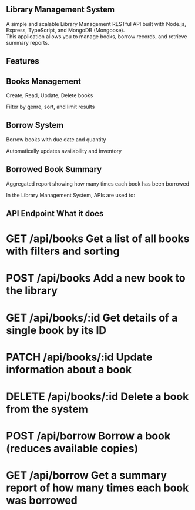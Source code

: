 ## Library Management System <br>
A simple and scalable Library Management RESTful API built with Node.js, Express, TypeScript, and MongoDB (Mongoose). <br> 
This application allows you to manage books, borrow records, and retrieve summary reports. <br>
## Features <br>
## Books Management <br>

Create, Read, Update, Delete books <br>

Filter by genre, sort, and limit results <br>

## Borrow System <br>

Borrow books with due date and quantity <br>

Automatically updates availability and inventory <br>

## Borrowed Book Summary  <br>

Aggregated report showing how many times each book has been borrowed <br>

In the Library Management System, APIs are used to:

## API Endpoint	What it does  <br>
# GET /api/books	        Get a list of all books with filters and sorting  <br>
# POST /api/books       	Add a new book to the library    <br>
# GET /api/books/:id	    Get details of a single book by its ID  <br>
# PATCH /api/books/:id	  Update information about a book  <br>
# DELETE /api/books/:id	  Delete a book from the system  <br>
# POST /api/borrow      	Borrow a book (reduces available copies)  <br>
# GET /api/borrow	       Get a summary report of how many times each book was borrowed  <br>
